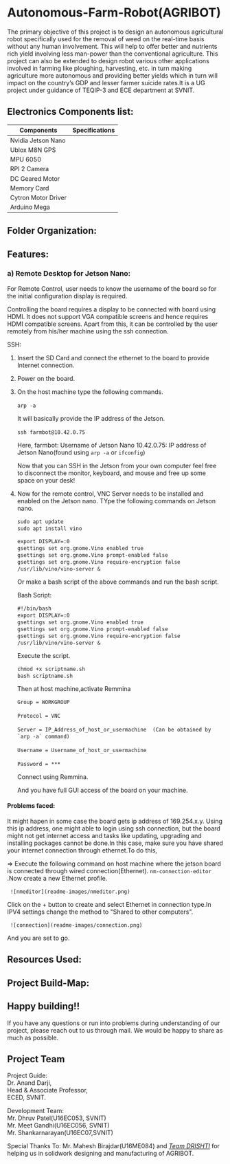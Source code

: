 # Autonomous-Farm-Robot(AGRIBOT)
The primary objective of this project is to design an autonomous agricultural robot specifically
used for the removal of weed on the real-time basis without any human involvement. This will
help to offer better and nutrients rich yield involving less man-power than the conventional
agriculture. This project can also be extended to design robot various other applications involved
in farming like ploughing, harvesting, etc. in turn making agriculture more autonomous and
providing better yields which in turn will impact on the country’s GDP and lesser farmer suicide
rates.It is a UG project under guidance of TEQIP-3 and ECE department at SVNIT.

## Electronics Components list:
 | Components        | Specifications                            |   
 | ------------------|:-----------------------------------------:|
 | Nvidia Jetson Nano|                                           |
 | Ublox M8N GPS     |                                           |  
 | MPU 6050          |                                           |
 | RPI 2 Camera      |                                           |
 | DC Geared Motor   |                                           |
 | Memory Card       |                                           |
 |Cytron Motor Driver|                                           |
 |Arduino Mega       |                                           |

## Folder Organization:

  
## Features:

### a) Remote Desktop for Jetson Nano:
For Remote Control, user needs to know the username of the board so for the initial configuration display is required.

Controlling the board requires a display to be connected with board using HDMI. It does not support VGA compatible screens and hence requires HDMI compatible screens.
Apart from this, it can be controlled by the user remotely from his/her machine using the ssh connection.

SSH:
1. Insert the SD Card and connect the ethernet to the board to provide Internet connection.
2. Power on the board.
3. On the host machine type the following commands.

   `arp -a`
   
   It will basically provide the IP address of the Jetson.
   
   `ssh farmbot@10.42.0.75`
   
   Here, farmbot: Username of Jetson Nano
         10.42.0.75: IP address of Jetson Nano(found using `arp -a` or `ifconfig`) 
   
   Now that you can SSH in the Jetson from your own computer feel free to disconnect the monitor, keyboard, and mouse and        free up some space on your desk!

4. Now for the remote control, VNC Server needs to be installed and enabled on the Jetson nano.
   TYpe the following commands on Jetson nano.
    
     ```
     sudo apt update
     sudo apt install vino
     ```
     
     ```
     export DISPLAY=:0
     gsettings set org.gnome.Vino enabled true
     gsettings set org.gnome.Vino prompt-enabled false
     gsettings set org.gnome.Vino require-encryption false
     /usr/lib/vino/vino-server &
     ```
     Or make a bash script of the above commands and run the bash script.
     
     Bash Script:
     ```
     #!/bin/bash
     export DISPLAY=:0
     gsettings set org.gnome.Vino enabled true
     gsettings set org.gnome.Vino prompt-enabled false
     gsettings set org.gnome.Vino require-encryption false
     /usr/lib/vino/vino-server &
     ```
     Execute the script.
     ```
     chmod +x scriptname.sh
     bash scriptname.sh
     ```
     
     Then at host machine,activate Remmina  
     ```
     Group = WORKGROUP
     
     Protocol = VNC
     
     Server = IP_Address_of_host_or_usermachine  (Can be obtained by `arp -a` command)   
     
     Username = Username_of_host_or_usermachine
     
     Password = ***
     ```
     Connect using Remmina.
   
     And you have full GUI access of the board on your machine.
     
 #### Problems faced:
It might hapen in some case the board gets ip address of 169.254.x.y. Using this ip address, one might able to login using ssh connection, but the board might not get internet access and tasks like updating, upgrading and installing packages cannot be done.In this case, make sure you have shared your internet connection through ethernet.To do this,
     
=> Execute the following command on host machine where the jetson board is connected through wired connection(Ethernet).
     ```
     nm-connection-editor
     ```
     .Now create a new Ethernet profile.
     
     ![nmeditor](readme-images/nmeditor.png)
     
   Click on the + button to create and select Ethernet in connection type.In IPV4 settings change the method to "Shared to         other computers".
     
     ![connection](readme-images/connection.png)

   And you are set to go.
     
## Resources Used:     
     
## Project Build-Map:     
## Happy building!!
If you have any questions or run into problems during understanding of our project, please reach out to us through mail. We would be happy to share as much as possible.

## Project Team

Project Guide:\
Dr. Anand Darji,\
Head & Associate Professor,\
ECED, SVNIT.

Development Team:\
Mr. Dhruv Patel(U16EC053, SVNIT)\
Mr. Meet Gandhi(U16EC056, SVNIT)\
Mr. Shankarnarayan(U16EC07,SVNIT)

Special Thanks To:
Mr. Mahesh Birajdar(U16ME084) and [*Team DRISHTI*](https://github.com/DRISHTI-SVNIT) for helping us in solidwork designing and manufacturing of AGRIBOT.


